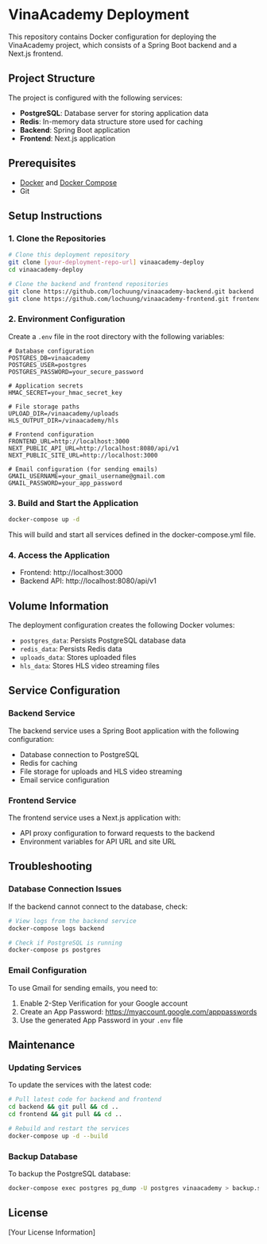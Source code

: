 # VinaAcademy Deployment

This repository contains Docker configuration for deploying the VinaAcademy project, which consists of a Spring Boot backend and a Next.js frontend.

## Project Structure

The project is configured with the following services:

- **PostgreSQL**: Database server for storing application data
- **Redis**: In-memory data structure store used for caching
- **Backend**: Spring Boot application
- **Frontend**: Next.js application

## Prerequisites

- [Docker](https://docs.docker.com/get-docker/) and [Docker Compose](https://docs.docker.com/compose/install/)
- Git

## Setup Instructions

### 1. Clone the Repositories

```bash
# Clone this deployment repository
git clone [your-deployment-repo-url] vinaacademy-deploy
cd vinaacademy-deploy

# Clone the backend and frontend repositories
git clone https://github.com/lochuung/vinaacademy-backend.git backend
git clone https://github.com/lochuung/vinaacademy-frontend.git frontend
```

### 2. Environment Configuration

Create a `.env` file in the root directory with the following variables:

```
# Database configuration
POSTGRES_DB=vinaacademy
POSTGRES_USER=postgres
POSTGRES_PASSWORD=your_secure_password

# Application secrets
HMAC_SECRET=your_hmac_secret_key

# File storage paths
UPLOAD_DIR=/vinaacademy/uploads
HLS_OUTPUT_DIR=/vinaacademy/hls

# Frontend configuration
FRONTEND_URL=http://localhost:3000
NEXT_PUBLIC_API_URL=http://localhost:8080/api/v1
NEXT_PUBLIC_SITE_URL=http://localhost:3000

# Email configuration (for sending emails)
GMAIL_USERNAME=your_gmail_username@gmail.com
GMAIL_PASSWORD=your_app_password
```

### 3. Build and Start the Application

```bash
docker-compose up -d
```

This will build and start all services defined in the docker-compose.yml file.

### 4. Access the Application

- Frontend: http://localhost:3000
- Backend API: http://localhost:8080/api/v1

## Volume Information

The deployment configuration creates the following Docker volumes:

- `postgres_data`: Persists PostgreSQL database data
- `redis_data`: Persists Redis data
- `uploads_data`: Stores uploaded files
- `hls_data`: Stores HLS video streaming files

## Service Configuration

### Backend Service

The backend service uses a Spring Boot application with the following configuration:

- Database connection to PostgreSQL
- Redis for caching
- File storage for uploads and HLS video streaming
- Email service configuration

### Frontend Service

The frontend service uses a Next.js application with:

- API proxy configuration to forward requests to the backend
- Environment variables for API URL and site URL

## Troubleshooting

### Database Connection Issues

If the backend cannot connect to the database, check:

```bash
# View logs from the backend service
docker-compose logs backend

# Check if PostgreSQL is running
docker-compose ps postgres
```

### Email Configuration

To use Gmail for sending emails, you need to:

1. Enable 2-Step Verification for your Google account
2. Create an App Password: https://myaccount.google.com/apppasswords
3. Use the generated App Password in your `.env` file

## Maintenance

### Updating Services

To update the services with the latest code:

```bash
# Pull latest code for backend and frontend
cd backend && git pull && cd ..
cd frontend && git pull && cd ..

# Rebuild and restart the services
docker-compose up -d --build
```

### Backup Database

To backup the PostgreSQL database:

```bash
docker-compose exec postgres pg_dump -U postgres vinaacademy > backup.sql
```

## License

[Your License Information]